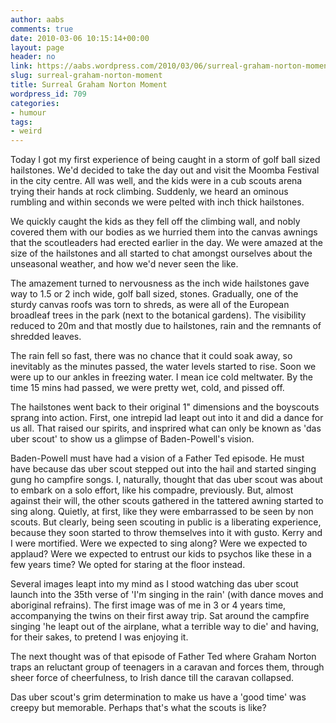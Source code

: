 ```yaml
---
author: aabs
comments: true
date: 2010-03-06 10:15:14+00:00
layout: page
header: no
link: https://aabs.wordpress.com/2010/03/06/surreal-graham-norton-moment/
slug: surreal-graham-norton-moment
title: Surreal Graham Norton Moment
wordpress_id: 709
categories:
- humour
tags:
- weird
---
```


Today I got my first experience of being caught in a storm of golf ball sized hailstones. We'd decided to take the day out and visit the Moomba Festival in the city centre. All was well, and the kids were in a cub scouts arena trying their hands at rock climbing. Suddenly, we heard an ominous rumbling and within seconds we were pelted with inch thick hailstones.

We quickly caught the kids as they fell off the climbing wall, and nobly covered them with our bodies as we hurried them into the canvas awnings that the scoutleaders had erected earlier in the day. We were amazed at the size of the hailstones and all started to chat amongst ourselves about the unseasonal weather, and how we'd never seen the like.

The amazement turned to nervousness as the inch wide hailstones gave way to 1.5 or 2 inch wide, golf ball sized, stones. Gradually, one of the sturdy canvas roofs was torn to shreds, as were all of the European broadleaf trees in the park (next to the botanical gardens).  The visibility reduced to 20m and that mostly due to hailstones, rain and the remnants of shredded leaves.

The rain fell so fast, there was no chance that it could soak away, so inevitably as the minutes passed, the water levels started to rise. Soon we were up to our ankles in freezing water. I mean ice cold meltwater. By the time 15 mins had passed, we were pretty wet, cold, and pissed off.

The hailstones went back to their original 1" dimensions and the boyscouts sprang into action. First, one intrepid lad leapt out into it and did a dance for us all. That raised our spirits, and insprired what can only be known as 'das uber scout' to show us a glimpse of Baden-Powell's vision.

Baden-Powell must have had a vision of a Father Ted episode. He must have because das uber scout stepped out into the hail and started singing gung ho campfire songs. I, naturally, thought that das uber scout was about to embark on a solo effort, like his compadre, previously. But, almost against their will, the other scouts gathered in the tattered awning started to sing along. Quietly, at first, like they were embarrassed to be seen by non scouts. But clearly, being seen scouting in public is a liberating experience, because they soon started to throw themselves into it with gusto. Kerry and I were mortified. Were we expected to sing along? Were we expected to applaud? Were we expected to entrust our kids to psychos like these in a few years time? We opted for staring at the floor instead.

Several images leapt into my mind as I stood watching das uber scout launch into the 35th verse of 'I'm singing in the rain' (with dance moves and aboriginal refrains). The first image was of me in 3 or 4 years time, accompanying the twins on their first away trip. Sat around the campfire singing 'he leapt out of the airplane, what a terrible way to die' and having, for their sakes, to pretend I was enjoying it.

The next thought was of that episode of Father Ted where Graham Norton traps an reluctant group of teenagers in a caravan and forces them, through sheer force of cheerfulness, to Irish dance till the caravan collapsed.

Das uber scout's grim determination to make us have a 'good time' was creepy but memorable. Perhaps that's what the scouts is like?

   
